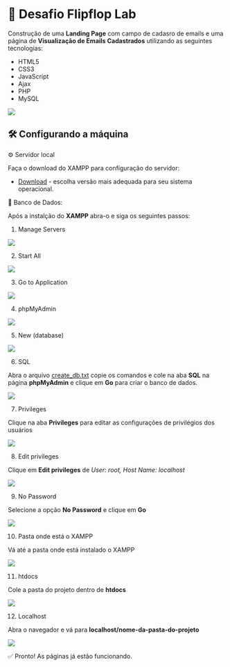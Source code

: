 # 🎯 Desafio Flipflop Lab 

Construção de uma __Landing Page__ com campo de cadasro de emails e uma página de __Visualização de Emails Cadastrados__ utilizando as seguintes tecnologias:

* HTML5
* CSS3
* JavaScript
* Ajax
* PHP
* MySQL

![](https://github.com/vinicius-hso/desafio-flipfloplab/blob/main/desafio.gif)

## 🛠️ Configurando a máquina

⚙️ Servidor local

Faça o download do XAMPP para configuração do servidor:

* [Download](https://www.apachefriends.org/download.html) - escolha versão mais adequada para seu sistema operacional.

🎲 Banco de Dados:

Após a instalção do __XAMPP__ abra-o e siga os seguintes passos:

1. Manage Servers

![](https://github.com/vinicius-hso/desafio-flipfloplab/blob/main/steps/step1.png)

2. Start All

![](https://github.com/vinicius-hso/desafio-flipfloplab/blob/main/steps/step2.png)

3. Go to Application

![](https://github.com/vinicius-hso/desafio-flipfloplab/blob/main/steps/step3.png)

4. phpMyAdmin

![](https://github.com/vinicius-hso/desafio-flipfloplab/blob/main/steps/step4.png)

5. New (database)

![](https://github.com/vinicius-hso/desafio-flipfloplab/blob/main/steps/step5.png)

6. SQL

Abra o arquivo [create_db.txt](https://github.com/vinicius-hso/desafio-flipfloplab/blob/main/create_db.txt) copie os comandos e cole na aba __SQL__ na página __phpMyAdmin__ e clique em __Go__ para criar o banco de dados.

![](https://github.com/vinicius-hso/desafio-flipfloplab/blob/main/steps/step6.png)

7. Privileges

Clique na aba __Privileges__ para editar as configurações de privilégios dos usuários

![](https://github.com/vinicius-hso/desafio-flipfloplab/blob/main/steps/step7.png)

8. Edit privileges

Clique em __Edit privileges__ de *User: root, Host Name: localhost*

![](https://github.com/vinicius-hso/desafio-flipfloplab/blob/main/steps/step8.png)

9. No Password

Selecione a opção __No Password__ e clique em __Go__

![](https://github.com/vinicius-hso/desafio-flipfloplab/blob/main/steps/step9.png)

10. Pasta onde está o XAMPP

Vá até a pasta onde está instalado o XAMPP

![](https://github.com/vinicius-hso/desafio-flipfloplab/blob/main/steps/step10.png)

11. htdocs

Cole a pasta do projeto dentro de __htdocs__

![](https://github.com/vinicius-hso/desafio-flipfloplab/blob/main/steps/step11.png)

12. Localhost

Abra o navegador e vá para __localhost/nome-da-pasta-do-projeto__

![](https://github.com/vinicius-hso/desafio-flipfloplab/blob/main/steps/step12.png)

✅ Pronto! As páginas já estão funcionando.
